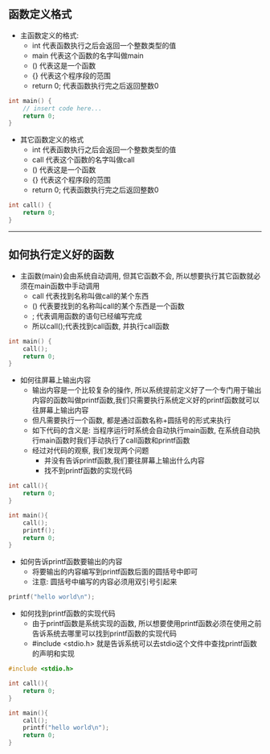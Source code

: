 ## 函数定义格式

- 主函数定义的格式:
  - int 代表函数执行之后会返回一个整数类型的值
  - main 代表这个函数的名字叫做main
  - () 代表这是一个函数
  - {} 代表这个程序段的范围
  - return 0; 代表函数执行完之后返回整数0

```c
int main() {
    // insert code here...
    return 0;
}
```

- 其它函数定义的格式
  - int 代表函数执行之后会返回一个整数类型的值
  - call 代表这个函数的名字叫做call
  - () 代表这是一个函数
  - {} 代表这个程序段的范围
  - return 0; 代表函数执行完之后返回整数0

```c
int call() {
    return 0;
}
```

---

## 如何执行定义好的函数

- 主函数(main)会由系统自动调用, 但其它函数不会, 所以想要执行其它函数就必须在main函数中手动调用
  - call 代表找到名称叫做call的某个东西
  - () 代表要找到的名称叫call的某个东西是一个函数
  - ;  代表调用函数的语句已经编写完成
  - 所以call();代表找到call函数, 并执行call函数

```c
int main() {
    call();
    return 0;
}
```

- 如何往屏幕上输出内容
  - 输出内容是一个比较复杂的操作, 所以系统提前定义好了一个专门用于输出内容的函数叫做printf函数,我们只需要执行系统定义好的printf函数就可以往屏幕上输出内容
  - 但凡需要执行一个函数, 都是通过函数名称+圆括号的形式来执行
  - 如下代码的含义是: 当程序运行时系统会自动执行main函数, 在系统自动执行main函数时我们手动执行了call函数和printf函数
  - 经过对代码的观察, 我们发现两个问题
    + 并没有告诉printf函数,我们要往屏幕上输出什么内容
    + 找不到printf函数的实现代码

```c
int call(){
    return 0;
}

int main(){
    call();
    printf();
    return 0;
}
```

- 如何告诉printf函数要输出的内容
  + 将要输出的内容编写到printf函数后面的圆括号中即可
  + 注意: 圆括号中编写的内容必须用双引号引起来

```c
printf("hello world\n");
```

- 如何找到printf函数的实现代码
  + 由于printf函数是系统实现的函数, 所以想要使用printf函数必须在使用之前告诉系统去哪里可以找到printf函数的实现代码
  + \#include <stdio.h> 就是告诉系统可以去stdio这个文件中查找printf函数的声明和实现

```c
#include <stdio.h>

int call(){
    return 0;
}

int main(){
    call();
    printf("hello world\n");
    return 0;
}
```